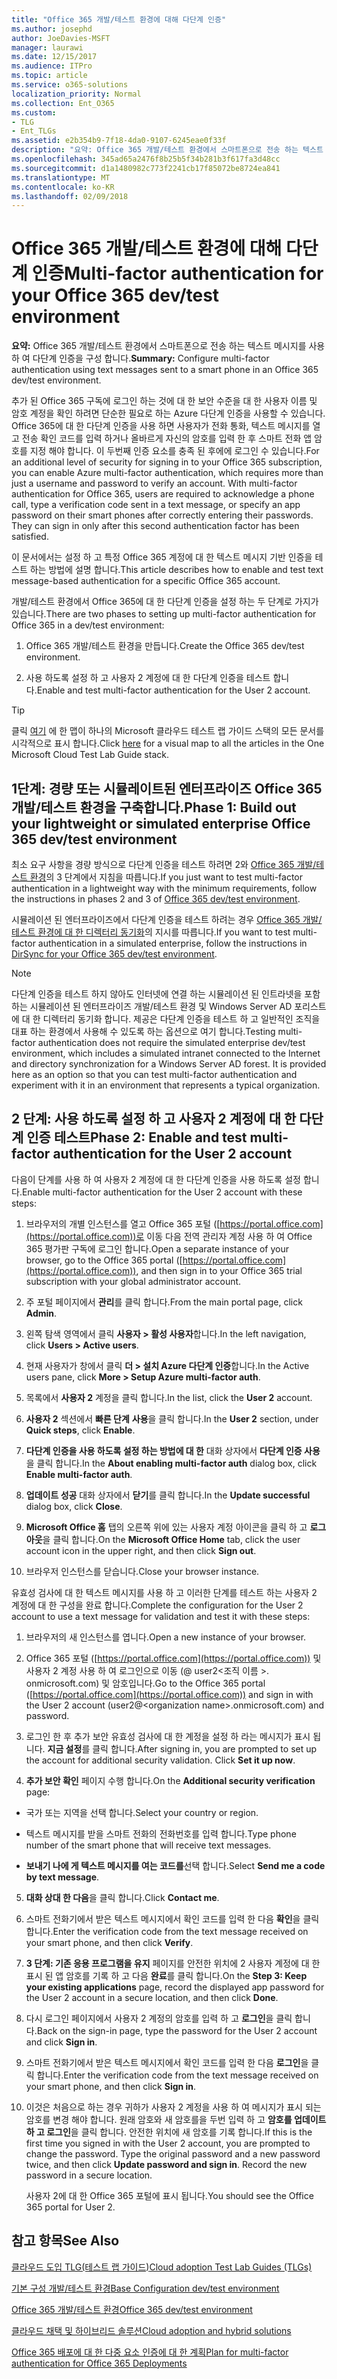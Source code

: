 ```yaml
---
title: "Office 365 개발/테스트 환경에 대해 다단계 인증"
ms.author: josephd
author: JoeDavies-MSFT
manager: laurawi
ms.date: 12/15/2017
ms.audience: ITPro
ms.topic: article
ms.service: o365-solutions
localization_priority: Normal
ms.collection: Ent_O365
ms.custom:
- TLG
- Ent_TLGs
ms.assetid: e2b354b9-7f18-4da0-9107-6245eae0f33f
description: "요약: Office 365 개발/테스트 환경에서 스마트폰으로 전송 하는 텍스트 메시지를 사용 하 여 다단계 인증을 구성 합니다."
ms.openlocfilehash: 345ad65a2476f8b25b5f34b281b3f617fa3d48cc
ms.sourcegitcommit: d1a1480982c773f2241cb17f85072be8724ea841
ms.translationtype: MT
ms.contentlocale: ko-KR
ms.lasthandoff: 02/09/2018
---
```

# <a name="multi-factor-authentication-for-your-office-365-devtest-environment"></a><span data-ttu-id="30ad2-103">Office 365 개발/테스트 환경에 대해 다단계 인증</span><span class="sxs-lookup"><span data-stu-id="30ad2-103">Multi-factor authentication for your Office 365 dev/test environment</span></span>

 <span data-ttu-id="30ad2-104">**요약:** Office 365 개발/테스트 환경에서 스마트폰으로 전송 하는 텍스트 메시지를 사용 하 여 다단계 인증을 구성 합니다.</span><span class="sxs-lookup"><span data-stu-id="30ad2-104">**Summary:** Configure multi-factor authentication using text messages sent to a smart phone in an Office 365 dev/test environment.</span></span>
  
<span data-ttu-id="30ad2-p101">추가 된 Office 365 구독에 로그인 하는 것에 대 한 보안 수준을 대 한 사용자 이름 및 암호 계정을 확인 하려면 단순한 필요로 하는 Azure 다단계 인증을 사용할 수 있습니다. Office 365에 대 한 다단계 인증을 사용 하면 사용자가 전화 통화, 텍스트 메시지를 열고 전송 확인 코드를 입력 하거나 올바르게 자신의 암호를 입력 한 후 스마트 전화 앱 암호를 지정 해야 합니다. 이 두번째 인증 요소를 충족 된 후에에 로그인 수 있습니다.</span><span class="sxs-lookup"><span data-stu-id="30ad2-p101">For an additional level of security for signing in to your Office 365 subscription, you can enable Azure multi-factor authentication, which requires more than just a username and password to verify an account. With multi-factor authentication for Office 365, users are required to acknowledge a phone call, type a verification code sent in a text message, or specify an app password on their smart phones after correctly entering their passwords. They can sign in only after this second authentication factor has been satisfied.</span></span> 
  
<span data-ttu-id="30ad2-108">이 문서에서는 설정 하 고 특정 Office 365 계정에 대 한 텍스트 메시지 기반 인증을 테스트 하는 방법에 설명 합니다.</span><span class="sxs-lookup"><span data-stu-id="30ad2-108">This article describes how to enable and test text message-based authentication for a specific Office 365 account.</span></span>
  
<span data-ttu-id="30ad2-109">개발/테스트 환경에서 Office 365에 대 한 다단계 인증을 설정 하는 두 단계로 가지가 있습니다.</span><span class="sxs-lookup"><span data-stu-id="30ad2-109">There are two phases to setting up multi-factor authentication for Office 365 in a dev/test environment:</span></span>
  
1. <span data-ttu-id="30ad2-110">Office 365 개발/테스트 환경을 만듭니다.</span><span class="sxs-lookup"><span data-stu-id="30ad2-110">Create the Office 365 dev/test environment.</span></span>
    
2. <span data-ttu-id="30ad2-111">사용 하도록 설정 하 고 사용자 2 계정에 대 한 다단계 인증을 테스트 합니다.</span><span class="sxs-lookup"><span data-stu-id="30ad2-111">Enable and test multi-factor authentication for the User 2 account.</span></span>
    
> [!TIP]
> <span data-ttu-id="30ad2-112">클릭 [여기](http://aka.ms/catlgstack) 에 한 맵이 하나의 Microsoft 클라우드 테스트 랩 가이드 스택의 모든 문서를 시각적으로 표시 합니다.</span><span class="sxs-lookup"><span data-stu-id="30ad2-112">Click [here](http://aka.ms/catlgstack) for a visual map to all the articles in the One Microsoft Cloud Test Lab Guide stack.</span></span>
  
## <a name="phase-1-build-out-your-lightweight-or-simulated-enterprise-office-365-devtest-environment"></a><span data-ttu-id="30ad2-113">1단계: 경량 또는 시뮬레이트된 엔터프라이즈 Office 365 개발/테스트 환경을 구축합니다.</span><span class="sxs-lookup"><span data-stu-id="30ad2-113">Phase 1: Build out your lightweight or simulated enterprise Office 365 dev/test environment</span></span>

<span data-ttu-id="30ad2-114">최소 요구 사항을 경량 방식으로 다단계 인증을 테스트 하려면 2와 [Office 365 개발/테스트 환경](office-365-dev-test-environment.md)의 3 단계에서 지침을 따릅니다.</span><span class="sxs-lookup"><span data-stu-id="30ad2-114">If you just want to test multi-factor authentication in a lightweight way with the minimum requirements, follow the instructions in phases 2 and 3 of [Office 365 dev/test environment](office-365-dev-test-environment.md).</span></span>
  
<span data-ttu-id="30ad2-115">시뮬레이션 된 엔터프라이즈에서 다단계 인증을 테스트 하려는 경우 [Office 365 개발/테스트 환경에 대 한 디렉터리 동기화](dirsync-for-your-office-365-dev-test-environment.md)의 지시를 따릅니다.</span><span class="sxs-lookup"><span data-stu-id="30ad2-115">If you want to test multi-factor authentication in a simulated enterprise, follow the instructions in [DirSync for your Office 365 dev/test environment](dirsync-for-your-office-365-dev-test-environment.md).</span></span>
  
> [!NOTE]
> <span data-ttu-id="30ad2-p102">다단계 인증을 테스트 하지 않아도 인터넷에 연결 하는 시뮬레이션 된 인트라넷을 포함 하는 시뮬레이션 된 엔터프라이즈 개발/테스트 환경 및 Windows Server AD 포리스트에 대 한 디렉터리 동기화 합니다. 제공은 다단계 인증을 테스트 하 고 일반적인 조직을 대표 하는 환경에서 사용해 수 있도록 하는 옵션으로 여기 합니다.</span><span class="sxs-lookup"><span data-stu-id="30ad2-p102">Testing multi-factor authentication does not require the simulated enterprise dev/test environment, which includes a simulated intranet connected to the Internet and directory synchronization for a Windows Server AD forest. It is provided here as an option so that you can test multi-factor authentication and experiment with it in an environment that represents a typical organization.</span></span> 
  
## <a name="phase-2-enable-and-test-multi-factor-authentication-for-the-user-2-account"></a><span data-ttu-id="30ad2-118">2 단계: 사용 하도록 설정 하 고 사용자 2 계정에 대 한 다단계 인증 테스트</span><span class="sxs-lookup"><span data-stu-id="30ad2-118">Phase 2: Enable and test multi-factor authentication for the User 2 account</span></span>

<span data-ttu-id="30ad2-119">다음이 단계를 사용 하 여 사용자 2 계정에 대 한 다단계 인증을 사용 하도록 설정 합니다.</span><span class="sxs-lookup"><span data-stu-id="30ad2-119">Enable multi-factor authentication for the User 2 account with these steps:</span></span>
  
1. <span data-ttu-id="30ad2-120">브라우저의 개별 인스턴스를 열고 Office 365 포털 ([https://portal.office.com](https://portal.office.com))로 이동 다음 전역 관리자 계정 사용 하 여 Office 365 평가판 구독에 로그인 합니다.</span><span class="sxs-lookup"><span data-stu-id="30ad2-120">Open a separate instance of your browser, go to the Office 365 portal ([https://portal.office.com](https://portal.office.com)), and then sign in to your Office 365 trial subscription with your global administrator account.</span></span>
    
2. <span data-ttu-id="30ad2-121">주 포털 페이지에서 **관리**를 클릭 합니다.</span><span class="sxs-lookup"><span data-stu-id="30ad2-121">From the main portal page, click **Admin**.</span></span>
    
3. <span data-ttu-id="30ad2-122">왼쪽 탐색 영역에서 클릭 **사용자 > 활성 사용자**합니다.</span><span class="sxs-lookup"><span data-stu-id="30ad2-122">In the left navigation, click **Users > Active users**.</span></span>
    
4. <span data-ttu-id="30ad2-123">현재 사용자가 창에서 클릭 **더 > 설치 Azure 다단계 인증**합니다.</span><span class="sxs-lookup"><span data-stu-id="30ad2-123">In the Active users pane, click **More > Setup Azure multi-factor auth**.</span></span>
    
5. <span data-ttu-id="30ad2-124">목록에서 **사용자 2** 계정을 클릭 합니다.</span><span class="sxs-lookup"><span data-stu-id="30ad2-124">In the list, click the **User 2** account.</span></span>
    
6. <span data-ttu-id="30ad2-125">**사용자 2** 섹션에서 **빠른 단계** **사용**을 클릭 합니다.</span><span class="sxs-lookup"><span data-stu-id="30ad2-125">In the **User 2** section, under **Quick steps**, click **Enable**.</span></span>
    
7. <span data-ttu-id="30ad2-126">**다단계 인증을 사용 하도록 설정 하는 방법에 대 한** 대화 상자에서 **다단계 인증 사용**을 클릭 합니다.</span><span class="sxs-lookup"><span data-stu-id="30ad2-126">In the **About enabling multi-factor auth** dialog box, click **Enable multi-factor auth**.</span></span>
    
8. <span data-ttu-id="30ad2-127">**업데이트 성공** 대화 상자에서 **닫기**를 클릭 합니다.</span><span class="sxs-lookup"><span data-stu-id="30ad2-127">In the **Update successful** dialog box, click **Close**.</span></span>
    
9. <span data-ttu-id="30ad2-128">**Microsoft Office 홈** 탭의 오른쪽 위에 있는 사용자 계정 아이콘을 클릭 하 고 **로그 아웃**을 클릭 합니다.</span><span class="sxs-lookup"><span data-stu-id="30ad2-128">On the **Microsoft Office Home** tab, click the user account icon in the upper right, and then click **Sign out**.</span></span>
    
10. <span data-ttu-id="30ad2-129">브라우저 인스턴스를 닫습니다.</span><span class="sxs-lookup"><span data-stu-id="30ad2-129">Close your browser instance.</span></span>
    
<span data-ttu-id="30ad2-130">유효성 검사에 대 한 텍스트 메시지를 사용 하 고 이러한 단계를 테스트 하는 사용자 2 계정에 대 한 구성을 완료 합니다.</span><span class="sxs-lookup"><span data-stu-id="30ad2-130">Complete the configuration for the User 2 account to use a text message for validation and test it with these steps:</span></span>
  
1. <span data-ttu-id="30ad2-131">브라우저의 새 인스턴스를 엽니다.</span><span class="sxs-lookup"><span data-stu-id="30ad2-131">Open a new instance of your browser.</span></span>
    
2. <span data-ttu-id="30ad2-132">Office 365 포털 ([https://portal.office.com](https://portal.office.com)) 및 사용자 2 계정 사용 하 여 로그인으로 이동 (@ user2\<조직 이름 >. onmicrosoft.com) 및 암호입니다.</span><span class="sxs-lookup"><span data-stu-id="30ad2-132">Go to the Office 365 portal ([https://portal.office.com](https://portal.office.com)) and sign in with the User 2 account (user2@\<organization name>.onmicrosoft.com) and password.</span></span>
    
3. <span data-ttu-id="30ad2-p103">로그인 한 후 추가 보안 유효성 검사에 대 한 계정을 설정 하 라는 메시지가 표시 됩니다. **지금 설정**를 클릭 합니다.</span><span class="sxs-lookup"><span data-stu-id="30ad2-p103">After signing in, you are prompted to set up the account for additional security validation. Click **Set it up now**.</span></span>
    
4. <span data-ttu-id="30ad2-135">**추가 보안 확인** 페이지 수행 합니다.</span><span class="sxs-lookup"><span data-stu-id="30ad2-135">On the **Additional security verification** page:</span></span>
    
  - <span data-ttu-id="30ad2-136">국가 또는 지역을 선택 합니다.</span><span class="sxs-lookup"><span data-stu-id="30ad2-136">Select your country or region.</span></span>
    
  - <span data-ttu-id="30ad2-137">텍스트 메시지를 받을 스마트 전화의 전화번호를 입력 합니다.</span><span class="sxs-lookup"><span data-stu-id="30ad2-137">Type phone number of the smart phone that will receive text messages.</span></span>
    
  - <span data-ttu-id="30ad2-138">**보내기 나에 게 텍스트 메시지를 여는 코드를**선택 합니다.</span><span class="sxs-lookup"><span data-stu-id="30ad2-138">Select **Send me a code by text message**.</span></span>
    
5. <span data-ttu-id="30ad2-139">**대화 상대 한 다음**을 클릭 합니다.</span><span class="sxs-lookup"><span data-stu-id="30ad2-139">Click **Contact me**.</span></span>
    
6. <span data-ttu-id="30ad2-140">스마트 전화기에서 받은 텍스트 메시지에서 확인 코드를 입력 한 다음 **확인**을 클릭 합니다.</span><span class="sxs-lookup"><span data-stu-id="30ad2-140">Enter the verification code from the text message received on your smart phone, and then click **Verify**.</span></span>
    
7. <span data-ttu-id="30ad2-141">**3 단계: 기존 응용 프로그램을 유지** 페이지를 안전한 위치에 2 사용자 계정에 대 한 표시 된 앱 암호를 기록 하 고 다음 **완료**를 클릭 합니다.</span><span class="sxs-lookup"><span data-stu-id="30ad2-141">On the **Step 3: Keep your existing applications** page, record the displayed app password for the User 2 account in a secure location, and then click **Done**.</span></span>
    
8. <span data-ttu-id="30ad2-142">다시 로그인 페이지에서 사용자 2 계정의 암호를 입력 하 고 **로그인**을 클릭 합니다.</span><span class="sxs-lookup"><span data-stu-id="30ad2-142">Back on the sign-in page, type the password for the User 2 account and click **Sign in**.</span></span>
    
9. <span data-ttu-id="30ad2-143">스마트 전화기에서 받은 텍스트 메시지에서 확인 코드를 입력 한 다음 **로그인**을 클릭 합니다.</span><span class="sxs-lookup"><span data-stu-id="30ad2-143">Enter the verification code from the text message received on your smart phone, and then click **Sign in**.</span></span>
    
10. <span data-ttu-id="30ad2-p104">이것은 처음으로 하는 경우 귀하가 사용자 2 계정을 사용 하 여 메시지가 표시 되는 암호를 변경 해야 합니다. 원래 암호와 새 암호를을 두번 입력 하 고 **암호를 업데이트 하 고 로그인**을 클릭 합니다. 안전한 위치에 새 암호를 기록 합니다.</span><span class="sxs-lookup"><span data-stu-id="30ad2-p104">If this is the first time you signed in with the User 2 account, you are prompted to change the password. Type the original password and a new password twice, and then click **Update password and sign in**. Record the new password in a secure location.</span></span>
    
    <span data-ttu-id="30ad2-147">사용자 2에 대 한 Office 365 포털에 표시 됩니다.</span><span class="sxs-lookup"><span data-stu-id="30ad2-147">You should see the Office 365 portal for User 2.</span></span>
    
## <a name="see-also"></a><span data-ttu-id="30ad2-148">참고 항목</span><span class="sxs-lookup"><span data-stu-id="30ad2-148">See Also</span></span>

[<span data-ttu-id="30ad2-149">클라우드 도입 TLG(테스트 랩 가이드)</span><span class="sxs-lookup"><span data-stu-id="30ad2-149">Cloud adoption Test Lab Guides (TLGs)</span></span>](cloud-adoption-test-lab-guides-tlgs.md)
  
[<span data-ttu-id="30ad2-150">기본 구성 개발/테스트 환경</span><span class="sxs-lookup"><span data-stu-id="30ad2-150">Base Configuration dev/test environment</span></span>](base-configuration-dev-test-environment.md)
  
[<span data-ttu-id="30ad2-151">Office 365 개발/테스트 환경</span><span class="sxs-lookup"><span data-stu-id="30ad2-151">Office 365 dev/test environment</span></span>](office-365-dev-test-environment.md)
  
[<span data-ttu-id="30ad2-152">클라우드 채택 및 하이브리드 솔루션</span><span class="sxs-lookup"><span data-stu-id="30ad2-152">Cloud adoption and hybrid solutions</span></span>](cloud-adoption-and-hybrid-solutions.md)

[<span data-ttu-id="30ad2-153">Office 365 배포에 대 한 다중 요소 인증에 대 한 계획</span><span class="sxs-lookup"><span data-stu-id="30ad2-153">Plan for multi-factor authentication for Office 365 Deployments</span></span>](https://support.office.com/article/Plan-for-multi-factor-authentication-for-Office-365-Deployments-043807b2-21db-4d5c-b430-c8a6dee0e6ba)

